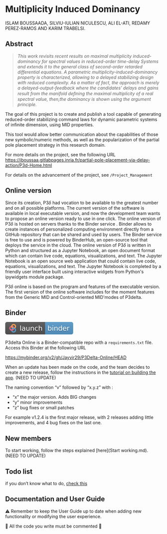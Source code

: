 # Multiplicity Induced Dominancy

ISLAM BOUSSAADA, SILVIU-IULIAN NICULESCU, ALI EL-ATI, REDAMY PEREZ-RAMOS AND KARIM TRABELSI.

## Abstract

> _This work revisits recent results on maximal multiplicity induced-dominancy for spectral values in reduced-order time-delay Systems and extends it to the general class of second-order retarded differential equations. A parametric multiplicity-induced-dominancy property is characterized, allowing to a delayed stabilizing design with reduced complexity. As a matter of fact, the approach is merely a delayed-output-feedback where the candidates’ delays and gains result from the manifold deﬁning the maximal multiplicity of a real spectral value, then,the dominancy is shown using the argument principle._

The goal of this project is to create and publish a tool capable of generating reduced-order stabilizing command laws for dynamic parametric systems of infinite dimension, using MID properties.

This tool would allow better communication about the capabilities of those new symbolic/numeric methods, as well as the popularization of the partial pole placement strategy in this research domain.

For more details on the project, see the following URL https://iboussaa.gitlabpages.inria.fr/partial-pole-placement-via-delay-action/P3d-Home.html

For details on the advancement of the project, see `/Project_Management`

## Online version

Since its creation, P3$\delta$ had vocation to be available to the greatest number and on all possible platforms. The current version of the software is available in local executable version, and now the development team wants to propose an online version ready to use in one click. The online version of P3$\delta$ is hosted on servers thanks to the Binder service . Binder allows to create instances of personalized computing environment directly from a GitHub repository that can be shared and used by users. The Binder service is free to use and is powered by BinderHub, an open-source tool that deploys the service in the cloud. The online version of P3$\delta$ is written in Python and structured as a Jupyter Notebook, an open document format which can contain live code, equations, visualizations, and text. The Jupyter Notebook is an open source web application that could contain live code, equations, visualizations, and text. The Jupyter Notebook is completed by a friendly user interface built using interactive widgets from Python's ipywidgets module package.

P3$\delta$ online is based on the program and features of the executable version. The first version of the online software includes for the moment features from the Generic MID and Control-oriented MID'modes of P3delta.

## Binder

[![Binder](https://github.com/Jayvir29/P3delta_Online/blob/main/badge_logo.svg)](https://mybinder.org/v2/gh/Jayvir29/P3Delta-Online/HEAD)

P3delta Online is a Binder-compatible repo with a `requirements.txt` file. Access this Binder at the following URL

https://mybinder.org/v2/gh/Jayvir29/P3Delta-Online/HEAD

When an update has been made on the code, and the team decides to create a new release, follow the instructions in the [tutorial on building the app](Code\Python\TutoBuild.md). (NEED TO UPDATE)

The naming convention “v” followed by “x.y.z” with :

- “x” the major version. Adds BIG changes 
- “y” minor improvements 
- “z” bug fixes or small patches

For example v1.2.4 is the first major release, with 2 releases adding little improvements, and 4 bug fixes on the last one.

## New members

To start working, follow the steps explained [here](Start working.md). (NEED TO UPDATE)

## Todo list

if you don’t know what to do, [check this](TODO.md)

## Documentation and User Guide

:warning: Remember to keep the User Guide up to date when adding new functionality or modifying the user experience.

:rotating_light: All the code you write must be commented :rotating_light:  

